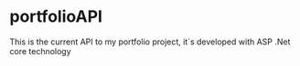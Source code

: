 # portfolioAPI
This is the current API to my portfolio project, it´s developed with ASP .Net core technology
